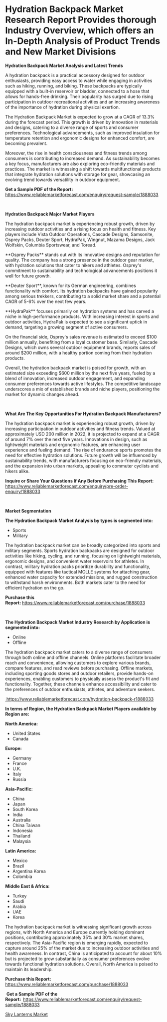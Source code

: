 <p><h1>Hydration Backpack Market Research Report Provides thorough Industry Overview, which offers an In-Depth Analysis of Product Trends and New Market Divisions</h1></p><p><strong>Hydration Backpack Market Analysis and Latest Trends</strong></p>
<p><p>A hydration backpack is a practical accessory designed for outdoor enthusiasts, providing easy access to water while engaging in activities such as hiking, running, and biking. These backpacks are typically equipped with a built-in reservoir or bladder, connected to a hose that allows for hands-free drinking. Their popularity has surged due to rising participation in outdoor recreational activities and an increasing awareness of the importance of hydration during physical exertion.</p><p>The Hydration Backpack Market is expected to grow at a CAGR of 13.3% during the forecast period. This growth is driven by innovation in materials and designs, catering to a diverse range of sports and consumer preferences. Technological advancements, such as improved insulation for temperature retention and ergonomic designs for enhanced comfort, are becoming prevalent. </p><p>Moreover, the rise in health consciousness and fitness trends among consumers is contributing to increased demand. As sustainability becomes a key focus, manufacturers are also exploring eco-friendly materials and practices. The market is witnessing a shift towards multifunctional products that integrate hydration solutions with storage for gear, showcasing an evolving trend towards versatility in outdoor equipment.</p></p>
<p><strong>Get a Sample PDF of the Report:&nbsp;</strong> <a href="https://www.reliablemarketforecast.com/enquiry/request-sample/1888033?utm_campaign=2230&utm_medium=2&utm_source=Github&utm_content=ia&utm_term=08022025&utm_id=hydration-backpack">https://www.reliablemarketforecast.com/enquiry/request-sample/1888033</a></p>
<p>&nbsp;</p>
<p><strong>Hydration Backpack Major Market Players</strong></p>
<p><p>The hydration backpack market is experiencing robust growth, driven by increasing outdoor activities and a rising focus on health and fitness. Key players include Vista Outdoor Operations, Cascade Designs, Samsonite, Osprey Packs, Deuter Sport, HydraPak, Wingnut, Mazama Designs, Jack Wolfskin, Columbia Sportswear, and Toread.</p><p>**Osprey Packs** stands out with its innovative designs and reputation for quality. The company has a strong presence in the outdoor gear market, with hydration solutions that cater to hikers and athletes. Osprey's commitment to sustainability and technological advancements positions it well for future growth. </p><p>**Deuter Sport**, known for its German engineering, combines functionality with comfort. Its hydration backpacks have gained popularity among serious trekkers, contributing to a solid market share and a potential CAGR of 5-6% over the next few years.</p><p>**HydraPak** focuses primarily on hydration systems and has carved a niche in high-performance products. With increasing interest in sports and outdoor activities, HydraPak is expected to see a significant uptick in demand, targeting a growing segment of active consumers.</p><p>On the financial side, Osprey's sales revenue is estimated to exceed $100 million annually, benefiting from a loyal customer base. Similarly, Cascade Designs, which owns several outdoor equipment brands, reports sales of around $200 million, with a healthy portion coming from their hydration products. </p><p>Overall, the hydration backpack market is poised for growth, with an estimated size exceeding $600 million by the next five years, fueled by a blend of innovation, increased outdoor engagement, and expanding consumer preferences towards active lifestyles. The competitive landscape underscores a mix of established brands and niche players, positioning the market for dynamic changes ahead.</p></p>
<p>&nbsp;</p>
<p><strong>What Are The Key Opportunities For Hydration Backpack Manufacturers?</strong></p>
<p><p>The hydration backpack market is experiencing robust growth, driven by increasing participation in outdoor activities and fitness trends. Valued at approximately USD 200 million in 2022, it is projected to expand at a CAGR of around 7% over the next five years. Innovations in design, such as lightweight materials and ergonomic features, are enhancing user experience and fueling demand. The rise of endurance sports promotes the need for effective hydration solutions. Future growth will be influenced by sustainability trends, with manufacturers focusing on eco-friendly materials, and the expansion into urban markets, appealing to commuter cyclists and hikers alike.</p></p>
<p><strong>Inquire or Share Your Questions If Any Before Purchasing This Report:</strong> <a href="https://www.reliablemarketforecast.com/enquiry/pre-order-enquiry/1888033?utm_campaign=2230&utm_medium=2&utm_source=Github&utm_content=ia&utm_term=08022025&utm_id=hydration-backpack">https://www.reliablemarketforecast.com/enquiry/pre-order-enquiry/1888033</a></p>
<p>&nbsp;</p>
<p><strong>Market Segmentation</strong></p>
<p><strong>The Hydration Backpack Market Analysis by types is segmented into:</strong></p>
<p><ul><li>Sports</li><li>Military</li></ul></p>
<p><p>The hydration backpack market can be broadly categorized into sports and military segments. Sports hydration backpacks are designed for outdoor activities like hiking, cycling, and running, focusing on lightweight materials, ergonomic designs, and convenient water reservoirs for athletes. In contrast, military hydration packs prioritize durability and functionality, equipped with features like tactical MOLLE systems for attaching gear, enhanced water capacity for extended missions, and rugged construction to withstand harsh environments. Both markets cater to the need for efficient hydration on the go.</p></p>
<p><strong>Purchase this Report:&nbsp;</strong><a href="https://www.reliablemarketforecast.com/purchase/1888033?utm_campaign=2230&utm_medium=2&utm_source=Github&utm_content=ia&utm_term=08022025&utm_id=hydration-backpack">https://www.reliablemarketforecast.com/purchase/1888033</a></p>
<p>&nbsp;</p>
<p><strong>The Hydration Backpack Market Industry Research by Application is segmented into:</strong></p>
<p><ul><li>Online</li><li>Offline</li></ul></p>
<p><p>The hydration backpack market caters to a diverse range of consumers through both online and offline channels. Online platforms facilitate broader reach and convenience, allowing customers to explore various brands, compare features, and read reviews before purchasing. Offline markets, including sporting goods stores and outdoor retailers, provide hands-on experiences, enabling customers to physically assess the product's fit and functionality. Together, these channels enhance accessibility and cater to the preferences of outdoor enthusiasts, athletes, and adventure seekers.</p></p>
<p><a href="https://www.reliablemarketforecast.com/hydration-backpack-r1888033?utm_campaign=2230&utm_medium=2&utm_source=Github&utm_content=ia&utm_term=08022025&utm_id=hydration-backpack">&nbsp;https://www.reliablemarketforecast.com/hydration-backpack-r1888033</a></p>
<p><strong>In terms of Region, the Hydration Backpack Market Players available by Region are:</strong></p>
<p>
    <p> <strong> North America: </strong>
        <ul>
            <li>United States</li>
            <li>Canada</li>
        </ul>
        </p> 
    <p> <strong> Europe: </strong>
        <ul>
            <li>Germany</li>
            <li>France</li>
            <li>U.K.</li>
            <li>Italy</li>
            <li>Russia</li>
        </ul>
        </p> 
    <p> <strong> Asia-Pacific: </strong>
        <ul>
            <li>China</li>
            <li>Japan</li>
            <li>South Korea</li>
            <li>India</li>
            <li>Australia</li>
            <li>China Taiwan</li>
            <li>Indonesia</li>
            <li>Thailand</li>
            <li>Malaysia</li>
        </ul>
        </p> 
    <p> <strong> Latin America: </strong>
        <ul>
            <li>Mexico</li>
            <li>Brazil</li>
            <li>Argentina Korea</li>
            <li>Colombia</li>
        </ul>
        </p> 
    <p> <strong> Middle East & Africa: </strong>
        <ul>
            <li>Turkey</li>
            <li>Saudi</li>
            <li>Arabia</li>
            <li>UAE</li>
            <li>Korea</li>
        </ul>
    </p>
    </p>
<p><p>The hydration backpack market is witnessing significant growth across regions, with North America and Europe currently holding dominant positions, contributing approximately 35% and 30% market shares, respectively. The Asia-Pacific region is emerging rapidly, expected to capture around 25% of the market due to increasing outdoor activities and health awareness. In contrast, China is anticipated to account for about 10% but is projected to grow substantially as consumer preferences evolve towards functional hydration solutions. Overall, North America is poised to maintain its leadership.</p></p>
<p><strong>Purchase this Report: </strong><a href="https://www.reliablemarketforecast.com/purchase/1888033?utm_campaign=2230&utm_medium=2&utm_source=Github&utm_content=ia&utm_term=08022025&utm_id=hydration-backpack">https://www.reliablemarketforecast.com/purchase/1888033</a></p>
<p>&nbsp;<strong>Get a Sample PDF of the Report:&nbsp;&nbsp;</strong><a href="https://www.reliablemarketforecast.com/enquiry/request-sample/1888033?utm_campaign=2230&utm_medium=2&utm_source=Github&utm_content=ia&utm_term=08022025&utm_id=hydration-backpack">https://www.reliablemarketforecast.com/enquiry/request-sample/1888033</a></p>
<p><strong></strong></p>
<p><p><a href="https://github.com/dmitriyvo6rog/Market-Research-Report-List-1/blob/main/sky-lanterns-market.md?utm_campaign=2230&utm_medium=2&utm_source=Github&utm_content=ia&utm_term=08022025&utm_id=hydration-backpack">Sky Lanterns Market</a></p></p>